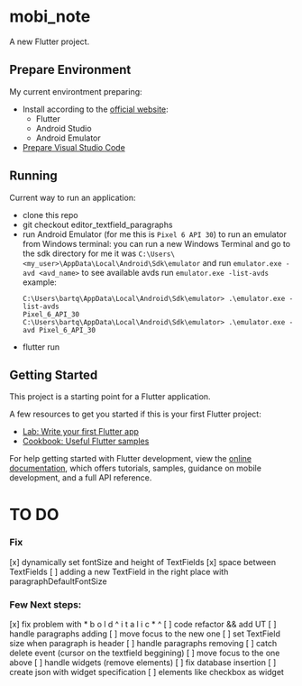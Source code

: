 # mobi_note

A new Flutter project.

## Prepare Environment

My current environtment preparing:

- Install according to the [official website](https://docs.flutter.dev/get-started/install):
    - Flutter 
    - Android Studio
    - Android Emulator
- [Prepare Visual Studio Code](https://docs.flutter.dev/get-started/editor?tab=vscode)

## Running

Current way to run an application:
- clone this repo
- git checkout editor_textfield_paragraphs
- run Android Emulator (for me this is `Pixel 6 API 30`)
    to run an emulator from Windows terminal:
    you can run a new Windows Terminal and go to the sdk directory
    for me it was `C:\Users\<my_user>\AppData\Local\Android\Sdk\emulator`
    and run `emulator.exe -avd <avd_name>`
    to see available avds run `emulator.exe -list-avds`
    example:
    ```
    C:\Users\bartq\AppData\Local\Android\Sdk\emulator> .\emulator.exe -list-avds
    Pixel_6_API_30
    C:\Users\bartq\AppData\Local\Android\Sdk\emulator> .\emulator.exe -avd Pixel_6_API_30
    ```
- flutter run

## Getting Started

This project is a starting point for a Flutter application.

A few resources to get you started if this is your first Flutter project:

- [Lab: Write your first Flutter app](https://docs.flutter.dev/get-started/codelab)
- [Cookbook: Useful Flutter samples](https://docs.flutter.dev/cookbook)

For help getting started with Flutter development, view the
[online documentation](https://docs.flutter.dev/), which offers tutorials,
samples, guidance on mobile development, and a full API reference.


# TO DO

### Fix
[x] dynamically set fontSize and height of TextFields
[x] space between TextFields
[ ] adding a new TextField in the right place with paragraphDefaultFontSize

### Few Next steps:
[x] fix problem with * b o l d   ^ i t a l i c * ^
[ ] code refactor &&  add UT
[ ] handle paragraphs adding
    [ ] move focus to the new one
    [ ] set TextField size when paragraph is header
[ ] handle paragraphs removing
    [ ] catch delete event (cursor on the textfield beggining)
    [ ] move focus to the one above
[ ] handle widgets (remove elements)
    [ ] fix database insertion
    [ ] create json with widget specification
    [ ] elements like checkbox as widget
